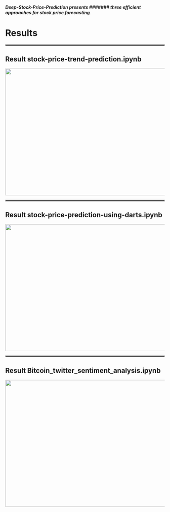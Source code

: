 ##### Deep-Stock-Price-Prediction presents ####### three efficient approaches for stock price forecasting

# Results
<hr style="border:2px solid gray">

## Result stock-price-trend-prediction.ipynb
<img src="https://github.com/amousavi9/Deep-Stock-Price-Prediction/blob/main/results/trend-prediction-acc.jpg" width="700" height="400"/>


<hr style="border:2px solid gray">

## Result stock-price-prediction-using-darts.ipynb
<img src="https://github.com/amousavi9/Deep-Stock-Price-Prediction/blob/main/results/darts-res.jpg" width="700" height="400"/>

<hr style="border:2px solid gray">

## Result Bitcoin_twitter_sentiment_analysis.ipynb
<img src="https://github.com/amousavi9/Deep-Stock-Price-Prediction/blob/main/results/sentiment-res1.png" width="700" height="400"/> 
  
